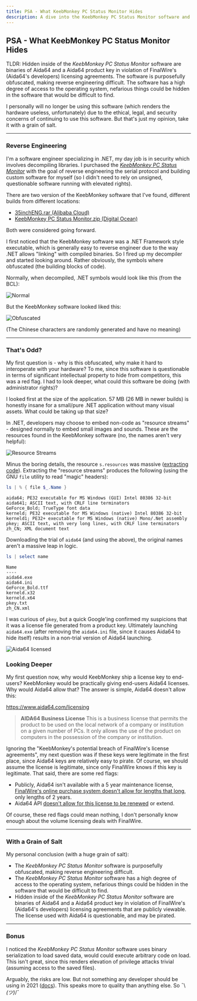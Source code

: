 ```yaml
---
title: PSA - What KeebMonkey PC Status Monitor Hides
description: A dive into the KeebMonkey PC Status Monitor software and what is hidden.
---
```


## PSA - What KeebMonkey PC Status Monitor Hides

TLDR: Hidden inside of the _KeebMonkey PC Status Monitor_ software are binaries of Aida64 and a Aida64 product key in violation of FinalWire's (Aida64's developers) licensing agreements. The software is purposefully obfuscated, making reverse engineering difficult. The software has a high degree of access to the operating system, nefarious things could be hidden in the software that would be difficult to find.

I personally will no longer be using this software (which renders the hardware useless, unfortunately) due to the ethical, legal, and security concerns of continuing to use this software. But that's just my opinion, take it with a grain of salt.

----
### Reverse Engineering

I'm a software engineer specializing in .NET, my day job is in security which involves decompiling libraries. I purchased the [_KeebMonkey PC Status Monitor_](https://www.keebmonkey.com/products/keebmonkey-pc-status-monitor) with the goal of reverse engineering the serial protocol and building custom software for myself (so I didn't need to rely on unsigned, questionable software running with elevated rights).

There are two version of the KeebMonkey software that I've found, different builds from different locations:

- [35inchENG.rar (Alibaba Cloud)](https://kbmscreen.oss-us-east-1.aliyuncs.com/35inchENG.rar)
- [KeebMonkey PC Status Monitor.zip (Digital Ocean)](https://sfo3.digitaloceanspaces.com/drivers/KeebMonkey%20PC%20Status%20Monitor.zip)

Both were considered going forward.

I first noticed that the KeebMonkey  software was a .NET Framework style executable, which is generally easy to reverse engineer due to the way .NET allows "linking" with compiled binaries. So I fired up my decompiler and started looking around. Rather obviously, the symbols where obfuscated (the building blocks of code).

Normally, when decompiled, .NET symbols would look like this (from the BCL):

![Normal](/posts/archive/content/images/2021/1HFeEKd.png)

But the KeebMonkey software looked liked this:

![Obfuscated](/posts/archive/content/images/2021/4VMMEzi.png)

(The Chinese characters are randomly generated and have no meaning)

---

### That's Odd?

My first question is - why is this obfuscated, why make it hard to interoperate with your hardware? To me, since this software is questionable in terms of significant intellectual property to hide from competitors, this was a red flag. I had to look deeper, what could this software be doing (with administrator rights)?

I looked first at the size of the application. 57 MB (26 MB in newer builds) is honestly insane for a small/pure .NET application without many visual assets. What could be taking up that size?

In .NET, developers may choose to embed non-code as "resource streams" - designed normally to embed small images and sounds. These are the resources found in the KeebMonkey software (no, the names aren't very helpful):

![Resource Streams](/posts/archive/content/images/2021/DOL3yDu.png)

Minus the boring details, the resource `s.resources` was massive ([extracting code](https://imgur.com/lBOJrd3)). Extracting the "resource streams" produces the following (using the GNU `file` utility to read "magic" headers):

```powershell
ls | % { file $_.Name }
```

```output
aida64; PE32 executable for MS Windows (GUI) Intel 80386 32-bit
aida641; ASCII text, with CRLF line terminators
GeForce_Bold; TrueType font data
kerneld; PE32 executable for MS Windows (native) Intel 80386 32-bit
kerneld1; PE32+ executable for MS Windows (native) Mono/.Net assembly
pkey; ASCII text, with very long lines, with CRLF line terminators
zh_CN; XML document text
```

Downloading the trial of `aida64` (and using the above), the original names aren't a massive leap in logic.
```powershell
ls | select name
```

```output
Name
----
aida64.exe
aida64.ini
GeForce_Bold.ttf
kerneld.x32
kerneld.x64
pkey.txt
zh_CN.xml
```

I was curious of `pkey`, but a quick Google'ing confirmed my suspicions that it was a license file generated from a product key. Ultimately launching `aida64.exe` (after removing the `aida64.ini` file, since it causes Aida64 to hide itself) results in a non-trial version of Aida64 launching.

![Aida64 licensed](/posts/archive/content/images/2021/O2bkdTu.png)

### Looking Deeper

My first question now, why would KeebMonkey ship a license key to end-users? KeebMonkey would be practically giving end-users Aida64 licenses. Why would Aida64 allow that? The answer is simple, Aida64 doesn't allow this:

https://www.aida64.com/licensing

> **AIDA64 Business License** This is a business license that permits the product to be used on the local network of a company or institution on a given number of PCs. It only allows the use of the product on computers in the possession of the company or institution.

Ignoring the "KeebMonkey's potential breach of FinalWire's license agreements", my next question was if these keys were legitimate in the first place, since Aida64 keys are relatively easy to pirate. Of course, we should assume the license is legitimate, since only FinalWire knows if this key is legitimate. That said, there are some red flags:

- Publicly, Aida64 isn't available with a 5 year maintenance license, [FinalWire's online purchase system doesn't allow for lengths that long](https://imgur.com/cYdjC0J.png), only lengths of 2 years.
- Aida64 API [doesn't allow for this license to be renewed](https://imgur.com/AjtA4Dj.png) or extend.

Of course, these red flags could mean nothing, I don't personally know enough about the volume licensing deals with FinalWire.

---

### With a Grain of Salt

My personal conclusion (with a huge grain of salt):
- The _KeebMonkey PC Status Monitor_ software is purposefully obfuscated, making reverse engineering difficult.
- The _KeebMonkey PC Status Monitor_ software has a high degree of access to the operating system, nefarious things could be hidden in the software that would be difficult to find.
- Hidden inside of the _KeebMonkey PC Status Monitor_ software are binaries of Aida64 and a Aida64 product key in violation of FinalWire's (Aida64's developers) licensing agreements that are publicly viewable. The license used with Aida64 is questionable, and may be pirated.

---

### Bonus

I noticed the _KeebMonkey PC Status Monitor_ software uses binary serialization to load saved data, would could execute arbitrary code on load. This isn't great, since this renders elevation of privilege attacks trivial (assuming access to the saved files).

Arguably, the risks are low. But not something any developer should be using in 2021 ([docs](https://docs.microsoft.com/en-us/dotnet/standard/serialization/binaryformatter-security-guide)). This speaks more to quality than anything else. So ¯\\_(ツ)_/¯
